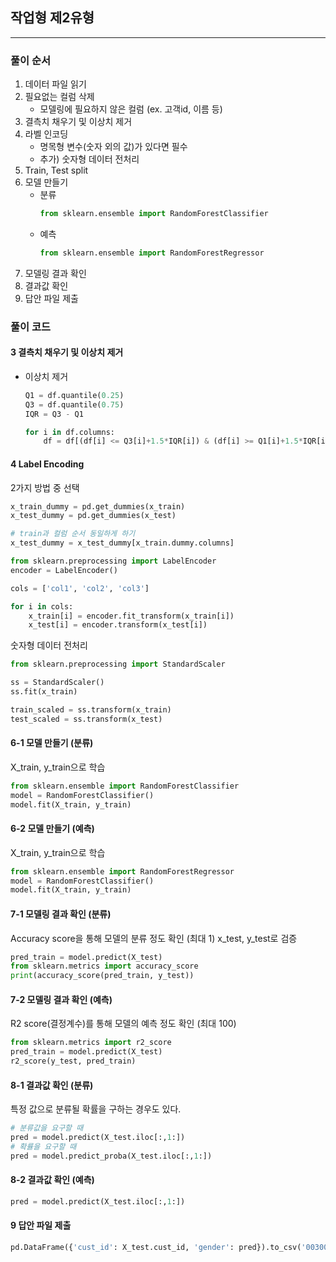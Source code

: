 ## 작업형 제2유형

---

### 풀이 순서
1. 데이터 파일 읽기
2. 필요없는 컬럼 삭제
    - 모델링에 필요하지 않은 컬럼 (ex. 고객id, 이름 등)
3. 결측치 채우기 및 이상치 제거
4. 라벨 인코딩
    - 명목형 변수(숫자 외의 값)가 있다면 필수
    - 추가) 숫자형 데이터 전처리
5. Train, Test split 
6. 모델 만들기
    - 분류
        ```py
        from sklearn.ensemble import RandomForestClassifier
        ```
    - 예측
        ```py
        from sklearn.ensemble import RandomForestRegressor
        ```
7. 모델링 결과 확인
8. 결과값 확인
9. 답안 파일 제출

### 풀이 코드

#### 3 결측치 채우기 및 이상치 제거
- 이상치 제거
    ```py
    Q1 = df.quantile(0.25)
    Q3 = df.quantile(0.75)
    IQR = Q3 - Q1

    for i in df.columns:
        df = df[(df[i] <= Q3[i]+1.5*IQR[i]) & (df[i] >= Q1[i]+1.5*IQR[i])]
    ```

#### 4 Label Encoding
2가지 방법 중 선택
```py
x_train_dummy = pd.get_dummies(x_train)
x_test_dummy = pd.get_dummies(x_test)

# train과 컬럼 순서 동일하게 하기
x_test_dummy = x_test_dummy[x_train.dummy.columns]
```

```py
from sklearn.preprocessing import LabelEncoder
encoder = LabelEncoder()

cols = ['col1', 'col2', 'col3']

for i in cols:
    x_train[i] = encoder.fit_transform(x_train[i])
    x_test[i] = encoder.transform(x_test[i])
```
숫자형 데이터 전처리
```py
from sklearn.preprocessing import StandardScaler

ss = StandardScaler()
ss.fit(x_train)

train_scaled = ss.transform(x_train)
test_scaled = ss.transform(x_test)
```

#### 6-1 모델 만들기 (분류)
X_train, y_train으로 학습
```py
from sklearn.ensemble import RandomForestClassifier
model = RandomForestClassifier()
model.fit(X_train, y_train)
```
#### 6-2 모델 만들기 (예측)
X_train, y_train으로 학습
```py
from sklearn.ensemble import RandomForestRegressor
model = RandomForestClassifier()
model.fit(X_train, y_train)
```

#### 7-1 모델링 결과 확인 (분류)
Accuracy score을 통해 모델의 분류 정도 확인 (최대 1)
x_test, y_test로 검증
```py
pred_train = model.predict(X_test)
from sklearn.metrics import accuracy_score
print(accuracy_score(pred_train, y_test))
```

#### 7-2 모델링 결과 확인 (예측)
R2 score(결정계수)를 통해 모델의 예측 정도 확인 (최대 100)
```py
from sklearn.metrics import r2_score
pred_train = model.predict(X_test)
r2_score(y_test, pred_train)
```

#### 8-1 결과값 확인 (분류)
특정 값으로 분류될 확률을 구하는 경우도 있다.
```py
# 분류값을 요구할 때
pred = model.predict(X_test.iloc[:,1:])
# 확률을 요구할 때
pred = model.predict_proba(X_test.iloc[:,1:])
```

#### 8-2 결과값 확인 (예측)

```py
pred = model.predict(X_test.iloc[:,1:])
```

#### 9 답안 파일 제출

```py
pd.DataFrame({'cust_id': X_test.cust_id, 'gender': pred}).to_csv('003000000.csv', index=False)

```